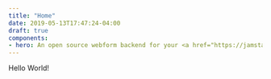 ```yaml
---
title: "Home"
date: 2019-05-13T17:47:24-04:00
draft: true
components:
- hero: An open source webform backend for your <a href="https://jamstack.org/" target="_blank" rel="noopener noreferrer">JAMstack</a> sites.
---
```


Hello World!
